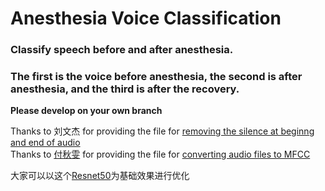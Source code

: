 # Anesthesia Voice Classification


### Classify speech before and after anesthesia.  
### The first is the voice before anesthesia, the second is after anesthesia, and the third is after the recovery.  

**Please develop on your own branch**

Thanks to 刘文杰 for providing the file for [removing the silence at beginng and end of audio](./rmSlience.py "去除文件前后部分无效音")  
Thanks to [付秋雯](https://github.com/entired) for providing the file for [converting audio files to MFCC](./Preprocessing.py "转换成MFCC图")  

大家可以以这个[Resnet50](resNet.pth)为基础效果进行优化